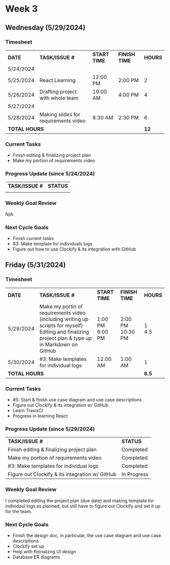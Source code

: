 # Week 3

## Wednesday (5/29/2024)

### Timesheet
<table>
    <tr>
        <td><strong>DATE</strong>
        </td>
        <td><strong>TASK/ISSUE #</strong>
        </td>
        <td><strong>START TIME</strong>
        </td>
        <td><strong>FINISH TIME</strong>
        </td>
        <td><strong>HOURS</strong>
        </td>
    </tr>
    <tr>
        <!-- Date -->
        <td>5/24/2024 
        </td>
        <!-- Task/Issue # -->
        <td>
        </td>
        <!-- Start Time -->
        <td>
        </td>
        <!-- End Time -->
        <td>
        </td>
        <!-- Hours -->
        <td>
        </td>
    </tr>
    <tr>
        <!-- Date -->
        <td>5/25/2024 
        </td>
        <!-- Task/Issue # -->
        <td>React Learning
        </td>
        <!-- Start Time -->
        <td>12:00 PM
        </td>
        <!-- End Time -->
        <td>2:00 PM
        </td>
        <!-- Hours -->
        <td>2
        </td>
    </tr>
    <tr>
        <!-- Date -->
        <td>5/26/2024 
        </td>
        <!-- Task/Issue # -->
        <td>Drafting project with whole team
        </td>
        <!-- Start Time -->
        <td>10:00 AM
        </td>
        <!-- End Time -->
        <td>4:00 PM
        </td>
        <!-- Hours -->
        <td>4
        </td>
    </tr>
    <tr>
        <!-- Date -->
        <td>5/27/2024 
        </td>
        <!-- Task/Issue # -->
        <td>
        </td>
        <!-- Start Time -->
        <td>
        </td>
        <!-- End Time -->
        <td>
        </td>
        <!-- Hours -->
        <td>
        </td>
    </tr>
    <tr>
        <!-- Date -->
        <td>5/28/2024 
        </td>
        <!-- Task/Issue # -->
        <td>Making slides for requirements video 
        </td>
        <!-- Start Time -->
        <td>8:30 AM
        </td>
        <!-- End Time -->
        <td>2:30 PM
        </td>
        <!-- Hours -->
        <td>6
        </td>
    </tr>
    <tr>
        <td colspan="4">
            <strong>TOTAL HOURS</strong>
        </td>
        <!-- Total Hours -->
        <td><strong>12</strong>
        </td>
    </tr>
</table>

### Current Tasks
  * Finish editing & finalizing project plan
  * Make my portion of requirements video

### Progress Update (since 5/24/2024)
<table>
    <tr>
        <td><strong>TASK/ISSUE #</strong>
        </td>
        <td><strong>STATUS</strong>
        </td>
    </tr>
    <tr>
        <!-- Task/Issue # -->
        <td>
        </td>
        <!-- Status -->
        <td>
        </td>
    </tr>
</table>

### Weekly Goal Review
N/A

### Next Cycle Goals
  * Finish current tasks
  * #3: Make template for individuals logs
  * Figure out how to use Clockify & its integration with GitHub

<!--------------------------------------------------------------------------------------------------------------------------------------------------------------------------------------------->
## Friday (5/31/2024)

### Timesheet
<table>
    <tr>
        <td><strong>DATE</strong>
        </td>
        <td><strong>TASK/ISSUE #</strong>
        </td>
        <td><strong>START TIME</strong>
        </td>
        <td><strong>FINISH TIME</strong>
        </td>
        <td><strong>HOURS</strong>
        </td>
    </tr>
    <tr>
        <!-- Date -->
        <td>5/29/2024 
        </td>
        <!-- Task/Issue # -->
        <td>
            Make my portin of requirements video (including writing up scripts for myself)  
            Editing and finalizing project plan & type up in Markdown on GitHub
        </td>
        <!-- Start Time -->
        <td>
            1:00 PM  
            6:00 PM
        </td>
        <!-- End Time -->
        <td>
            2:00 PM  
            10:30 PM
        </td>
        <!-- Hours -->
        <td>
            1<br/>
            4.5 
        </td>
    </tr>
    <tr>
        <!-- Date -->
        <td>5/30/2024 
        </td>
        <!-- Task/Issue # -->
        <td>#3: Make templates for individual logs
        </td>
        <!-- Start Time -->
        <td>12:00 AM
        </td>
        <!-- End Time -->
        <td>1:00 AM
        </td>
        <!-- Hours -->
        <td>1
        </td>
    </tr>
    <tr>
        <td colspan="4">
            <strong>TOTAL HOURS</strong>
        </td>
        <!-- Total Hours -->
        <td><strong>6.5</strong>
        </td>
    </tr>
</table>

### Current Tasks
  * #5: Start & finish use case diagram and use case descriptions
  * Figure out Clockify & its integration w/ GitHub
  * Learn TravisCI
  * Progress in learning React

### Progress Update (since 5/29/2024)
<table>
    <tr>
        <td><strong>TASK/ISSUE #</strong>
        </td>
        <td><strong>STATUS</strong>
        </td>
    </tr>
    <tr>
        <!-- Task/Issue # -->
        <td>Finish editing & finalizing project plan
        </td>
        <!-- Status -->
        <td>Completed
        </td>
    </tr>
    <tr>
        <!-- Task/Issue # -->
        <td>Make my portion of requirements video
        </td>
        <!-- Status -->
        <td>Completed
        </td>
    </tr>
    <tr>
        <!-- Task/Issue # -->
        <td>#3: Make templates for individual logs
        </td>
        <!-- Status -->
        <td>Completed
        </td>
    </tr>
    <tr>
        <!-- Task/Issue # -->
        <td>Figure out Clockify & its integration w/ GitHub
        </td>
        <!-- Status -->
        <td>In Progress
        </td>
    </tr>
</table>

### Weekly Goal Review
I completed editing the project plan (due date) and making template for individaul logs as planned, but still have to figure out Clockify and set it up for the team.

### Next Cycle Goals
  * Finish the design doc, in particular, the use case diagram and use case descriptions
  * Clockify set up
  * Help with fininalizng UI design
  * Database ER diagrams 


